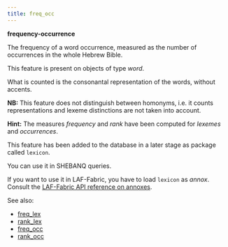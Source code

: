 ```yaml
---
title: freq_occ
---
```


**frequency-occurrence**

The frequency of a word occurrence, measured as the number of occurrences in the whole Hebrew Bible.

This feature is present on objects of type *word*.

What is counted is the consonantal representation of the words, without accents.

**NB:**
This feature does not distinguish between homonyms, i.e. it counts representations and lexeme distinctions
are not taken into account.

**Hint:**
The measures *frequency* and *rank* have been computed for *lexemes* and *occurrences*.
    
This feature has been added to the database in a later stage as package called `lexicon`.

You can use it in SHEBANQ queries.

If you want to use it in LAF-Fabric, you have to load `lexicon` as *annox*.
Consult the [LAF-Fabric API reference on annoxes](http://laf-fabric.readthedocs.io/en/latest/texts/API-reference.html#extra-annotation-packages).

See also:
 
* [freq_lex](freq_lex)
* [rank_lex](rank_lex)
* [freq_occ](freq_occ)
* [rank_occ](rank_occ)

